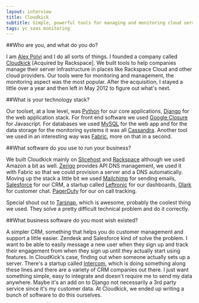 ```yaml
---
layout: interview
title: Cloudkick
subtitle: Simple, powerful tools for managing and monitoring cloud servers.
tags: yc saas monitoring
---
```


##Who are you, and what do you do?

I am [Alex Polvi](https://github.com/polvi) and I do all sorts of things. I founded a company called [Cloudkick](https://www.cloudkick.com/) [Acquired by Rackspace]. We built tools to help companies manage their server infrastructure in places like Rackspace Cloud and other cloud providers. Our tools were for monitoring and management, the monitoring aspect was the most popular. After the acquisition, I stayed a little over a year and then left in May 2012 to figure out what's next.

##What is your technology stack?

Our toolset, at a low level, was [Python](http://www.python.org/) for our core applications, [Django](https://www.djangoproject.com/) for the web application stack. For front end software we used [Google Closure](https://developers.google.com/closure/) for Javascript. For databases we used [MySQL](http://www.mysql.com/) for the web app and for the data storage for the monitoring systems it was all [Cassandra](http://cassandra.apache.org/). Another tool we used in an interesting way was [Fabric](http://docs.fabfile.org/en/1.4.3/index.html), more on that in a second.

##What software do you use to run your business?

We built Cloudkick mainly on [Slicehost](http://www.slicehost.com/) and [Rackspace](http://www.rackspace.com/) although we used Amazon a bit as well. [Zerigo](http://www.zerigo.com/) provides API DNS management, we used it with Fabric so that we could provision a server and a DNS automatically. Moving up the stack a little bit we used [Mailchimp](http://mailchimp.com/) for sending emails, [Salesforce](http://mailchimp.com/) for our CRM, a startup called [Leftronic](https://www.leftronic.com/) for our dashboards, [Olark](http://www.olark.com/) for customer chat. [PagerDuty](http://www.pagerduty.com/) for our on call tracking.

Special shout out to [Tarsnap](http://www.tarsnap.com/), which is awesome, probably the coolest thing we used. They solve a pretty difficult technical problem and do it correctly.

##What business software do you most wish existed?

A simpler CRM, something that helps you do customer management and support a little easier. Zendesk and Salesforce kind of solve the problem. I want to be able to easily message a new user when they sign up and track their engagement from when they sign up until they actually start using features. In CloudKick's case, finding out when someone actually sets up a server. There's a startup called [Intercom](https://www.intercom.io/), which is doing something along these lines and there are a variety of CRM companies out there. I just want something simple, easy to integrate and doesn't require me to send my data anywhere. Maybe it's an add on to Django not necessarily a 3rd party service since it's my customer data. At Cloudkick, we ended up writing a bunch of software to do this ourselves.

